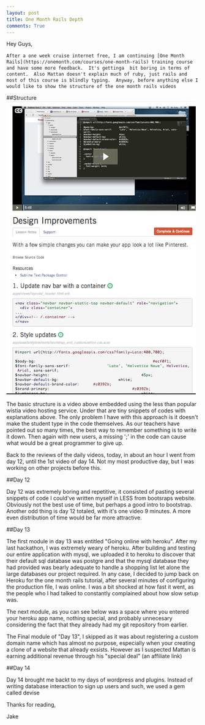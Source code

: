 ```yaml
---
layout: post
title: One Month Rails Depth
comments: True
---
```

Hey Guys,

	After a one week cruise internet free, I am continuing [One Month Rails](https://onemonth.com/courses/one-month-rails) training course and have some more feedback.  It's gettinga  bit boring in terms of content.  Also Mattan doesn't explain much of ruby, just rails and most of this course is blindly typing.  Anyway, before anything else I would like to show the structure of the one month rails videos
##Structure
<img border="0" src="/Photos/oms.png" alt="A look inside a video">

The basic structure is a video above embedded using the less than popular wistia video hosting service.  Under that are tiny snippets of codes with explanations above.  The only problem I have with this approach is it doesn't make the student type in the code themselves.  As our teachers have pointed out so many times, the best way to remember something is to write it down.  Then again with new users, a missing ';' in the code can cause what would be a great programmer to give up.

Back to the reviews of the daily videos, today, in about an hour I went from day 12, until the 1st video of day 14.  Not my most productive day, but I was working on other projects before this.  

##Day 12

Day 12 was extremely boring and repetitive, it consisted of pasting several snippets of code I could've written myself in LESS from bootsraps website. Obviously not the best use of time, but perhaps a good intro to bootstrap.  Another odd thing is day 12 totaled, with it's one video 9 minutes.  A more even distribution of time would be far more attractive.

##Day 13

The first module in day 13 was entitled "Going online with heroku".  After my last hackathon, I was extremely weary of heroku.  After building and testing our entire application with mysql, we uploaded it to heroku to discover that their default sql database was postgre and that the mysql database they had provided was bearly adequate to handle a shopping list let alone the large databases our project required.  In any case, I decided to jump back on Heroku for the one month rails tutorial, after several minutes of configuring the production file, I was online.  I was a bit shocked at how fast it went, as the people who I had talked to constantly complained about how slow setup was.

The next module, as you can see below was a space where you entered your heroku app name, nothing special, and probably unnecesary considering the fact that they already had my git repository from earlier.

The Final module of "Day 13", I skipped as it was about registering a custom domain name which has almost no purpose, especially when your creating a clone of a website that already exsists.  However as I suspected Mattan is earning additional revenue through his "special deal" (an affiliate link)

##Day 14

Day 14 brought me backt to my days of wordpress and plugins.  Instead of writing database interaction to sign up users and such, we used a gem called devise

Thanks for reading,

Jake

